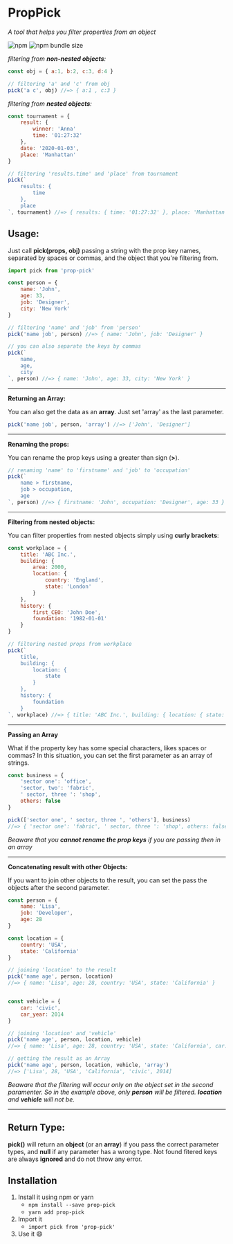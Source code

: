 # PropPick

*A tool that helps you filter properties from an object*

![npm](https://img.shields.io/npm/dm/prop-pick)
![npm bundle size](https://img.shields.io/bundlephobia/min/prop-pick)

*filtering from **non-nested objects**:*
```js
const obj = { a:1, b:2, c:3, d:4 }

// filtering 'a' and 'c' from obj
pick('a c', obj) //=> { a:1 , c:3 }
```

*filtering from **nested objects**:*
```js
const tournament = {
    result: {
        winner: 'Anna'
        time: '01:27:32'
    },
    date: '2020-01-03',
    place: 'Manhattan'
}

// filtering 'results.time' and 'place' from tournament
pick(`
    results: {
        time
    },
    place
`, tournament) //=> { results: { time: '01:27:32' }, place: 'Manhattan' }
```

## Usage:
Just call **pick(props, obj)** passing a string with the prop key names, separated by spaces or commas, and the object that you're filtering from.

```js
import pick from 'prop-pick'

const person = {
    name: 'John',
    age: 33,
    job: 'Designer',
    city: 'New York'
}

// filtering 'name' and 'job' from 'person'
pick('name job', person) //=> { name: 'John', job: 'Designer' }

// you can also separate the keys by commas
pick(`
    name,
    age,
    city
`, person) //=> { name: 'John', age: 33, city: 'New York' }
```

------------


**Returning an Array:**

You can also get the data as an **array**. Just set 'array' as the last parameter.

```js
pick('name job', person, 'array') //=> ['John', 'Designer']
```

------------

**Renaming the props:**

You can rename the prop keys using a greater than sign (**>**).

```js
// renaming 'name' to 'firstname' and 'job' to 'occupation'
pick(`
    name > firstname,
    job > occupation,
    age
`, person) //=> { firstname: 'John', occupation: 'Designer', age: 33 }
```

------------


**Filtering from nested objects:**

You can filter properties from nested objects simply using **curly brackets**:

```js
const workplace = {
    title: 'ABC Inc.',
    building: {
        area: 2000,
        location: {
            country: 'England',
            state: 'London'
        }
    },
    history: {
        first_CEO: 'John Doe',
        foundation: '1982-01-01'
    }
}

// filtering nested props from workplace
pick(`
    title,
    building: {
        location: {
            state
        }
    },
    history: {
        foundation
    }
`, workplace) //=> { title: 'ABC Inc.', building: { location: { state: 'London' } }, history: { foundation: '1982-01-01' } }
```

------------

**Passing an Array**

What if the property key has some special characters, likes spaces or commas? In this situation, you can set the first parameter as an array of strings.

```js
const business = {
    'sector one': 'office',
    'sector, two': 'fabric',
    ' sector, three ': 'shop',
    others: false
}

pick(['sector one', ' sector, three ', 'others'], business)
//=> { 'sector one': 'fabric', ' sector, three ': 'shop', others: false  }
```
*Beaware that you **cannot rename the prop keys** if you are passing then in an array*

------------

**Concatenating result with other Objects:**

If you want to join other objects to the result, you can set the pass the objects after the second parameter.

```js
const person = {
    name: 'Lisa',
    job: 'Developer',
    age: 28
}

const location = {
    country: 'USA',
    state: 'California'
}

// joining 'location' to the result
pick('name age', person, location)
//=> { name: 'Lisa', age: 28, country: 'USA', state: 'California' }


const vehicle = {
    car: 'civic',
    car_year: 2014
}

// joining 'location' and 'vehicle'
pick('name age', person, location, vehicle)
//=> { name: 'Lisa', age: 28, country: 'USA', state: 'California', car: 'civic', car_year: 2014 }

// getting the result as an Array
pick('name age', person, location, vehicle, 'array')
//=> ['Lisa', 28, 'USA', 'California', 'civic', 2014]
```
*Beaware that the filtering will occur only on the object set in the second paramenter. So in the example above, only **person** will be filtered. **location** and **vehicle** will not be.*

------------

## Return Type:
**pick()** will return an **object** (or an **array**) if you pass the correct parameter types, and **null** if any parameter has a wrong type.
Not found fitered keys are always **ignored** and do not throw any error.

## Installation
1. Install it using npm or yarn
    - ``npm install --save prop-pick``
    - ``yarn add prop-pick``
2. Import it
    - ``import pick from 'prop-pick'``
3. Use it 😄